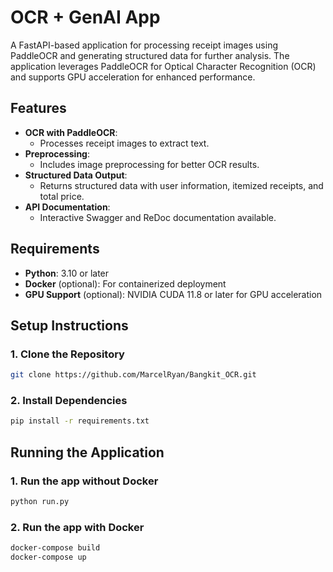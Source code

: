 # OCR + GenAI App

A FastAPI-based application for processing receipt images using PaddleOCR and generating structured data for further analysis. The application leverages PaddleOCR for Optical Character Recognition (OCR) and supports GPU acceleration for enhanced performance.

## Features

- **OCR with PaddleOCR**:
  - Processes receipt images to extract text.
- **Preprocessing**:
  - Includes image preprocessing for better OCR results.
- **Structured Data Output**:
  - Returns structured data with user information, itemized receipts, and total price.
- **API Documentation**:
  - Interactive Swagger and ReDoc documentation available.

## Requirements

- **Python**: 3.10 or later
- **Docker** (optional): For containerized deployment
- **GPU Support** (optional): NVIDIA CUDA 11.8 or later for GPU acceleration

## Setup Instructions

### 1. Clone the Repository

```bash
git clone https://github.com/MarcelRyan/Bangkit_OCR.git
```

### 2. Install Dependencies
```bash
pip install -r requirements.txt
```


## Running the Application

### 1. Run the app without Docker
```bash
python run.py
```
### 2. Run the app with Docker
```bash
docker-compose build
docker-compose up
```
